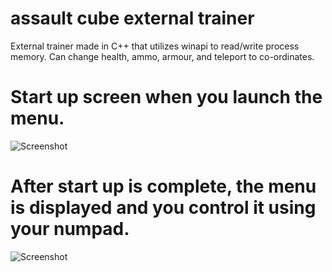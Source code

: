 # assault cube external trainer
 External trainer made in C++ that utilizes winapi to read/write process memory. Can change health, ammo, armour, and teleport to co-ordinates.
 
# Start up screen when you launch the menu.
![Screenshot](https://github.com/robertmotr/assault-cube-external-trainer/blob/main/screenshot1.PNG)

# After start up is complete, the menu is displayed and you control it using your numpad.
![Screenshot](https://github.com/robertmotr/assault-cube-external-trainer/blob/main/screenshot2.PNG)
